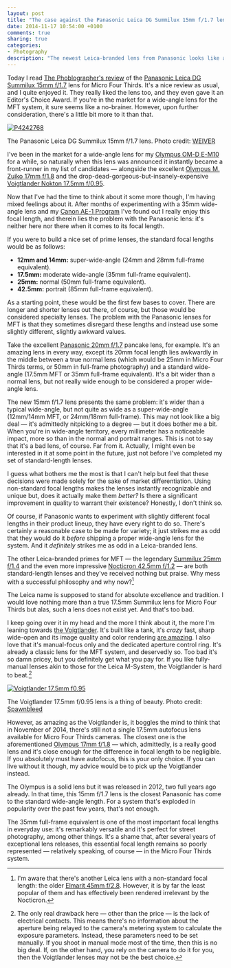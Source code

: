 ```yaml
---
layout: post
title: "The case against the Panasonic Leica DG Summilux 15mm f/1.7 lens for Micro Four Thirds"
date: 2014-11-17 10:54:00 +0100
comments: true
sharing: true
categories: 
- Photography
description: "The newest Leica-branded lens from Panasonic looks like a winner, but there's more to it than that"
---
```


Today I read [The Phoblographer's review](http://www.thephoblographer.com/2014/11/17/review-panasonic-15mm-f1-7-micro-four-thirds/) of the [Panasonic Leica DG Summilux 15mm f/1.7](http://www.amazon.com/gp/product/B00J8HV6DG/ref=as_li_tl?ie=UTF8&camp=1789&creative=390957&creativeASIN=B00J8HV6DG&linkCode=as2&tag=analogsens-20&linkId=RVRSVJPCIX5WV7RR) lens for Micro Four Thirds. It's a nice review as usual, and I quite enjoyed it. They really liked the lens too, and they even gave it an Editor's Choice Award. If you're in the market for a wide-angle lens for the MFT system, it sure seems like a no-brainer. However, upon further consideration, there's a little bit more to it than that. 

<p class="extra-width"><a href="https://www.flickr.com/photos/weiver/14085613614" title="P4242768 by WEIVER, on Flickr"><img src="/assets/images/flickr/14085613614_46d2358856_h.jpg" alt="P4242768"></a></p>

<p class="photo-credit">The Panasonic Leica DG Summilux 15mm f/1.7 lens. Photo credit: <a href="https://www.flickr.com/photos/weiver/">WEIVER</a></p>

I've been in the market for a wide-angle lens for my [Olympus OM-D E-M10](http://www.amazon.com/gp/product/B00HPQ09H6/ref=as_li_tl?ie=UTF8&camp=1789&creative=390957&creativeASIN=B00HPQ09H6&linkCode=as2&tag=analogsens-20&linkId=F5UXK6NKDSRJZ63Y) for a while, so naturally when this lens was announced it instantly became a front-runner in my list of candidates — alongside the excellent [Olympus M. Zuiko 17mm f/1.8](http://www.amazon.com/gp/product/B00A7Q9U9Y/ref=as_li_tl?ie=UTF8&camp=1789&creative=390957&creativeASIN=B00A7Q9U9Y&linkCode=as2&tag=analogsens-20&linkId=5FDZUXO3JEC5JSPW) and the drop-dead-gorgeous-but-insanely-expensive [Voigtlander Nokton 17.5mm f/0.95](http://www.amazon.com/gp/product/B007VHDUN4/ref=as_li_tl?ie=UTF8&camp=1789&creative=390957&creativeASIN=B007VHDUN4&linkCode=as2&tag=analogsens-20&linkId=LUVSZOFZG5KOCGH2).

Now that I've had the time to think about it some more though, I'm having mixed feelings about it. After months of experimenting with a 35mm wide-angle lens and my [Canon AE-1 Program](http://en.wikipedia.org/wiki/Canon_AE-1_Program) I've found out I really enjoy this focal length, and therein lies the problem with the Panasonic lens: it's neither here nor there when it comes to its focal length. 

If you were to build a nice set of prime lenses, the standard focal lengths would be as follows:

* **12mm and 14mm:** super-wide-angle (24mm and 28mm full-frame equivalent).
* **17.5mm:** moderate wide-angle (35mm full-frame equivalent).
* **25mm:** normal (50mm full-frame equivalent).
* **42.5mm:** portrait (85mm full-frame equivalent).

As a starting point, these would be the first few bases to cover. There are longer and shorter lenses out there, of course, but those would be considered specialty lenses. The problem with the Panasonic lenses for MFT is that they sometimes disregard these lengths and instead use some slightly different, slightly awkward values. 

Take the excellent [Panasonic 20mm f/1.7](http://www.amazon.com/gp/product/B00DJS830Y/ref=as_li_tl?ie=UTF8&camp=1789&creative=390957&creativeASIN=B00DJS830Y&linkCode=as2&tag=analogsens-20&linkId=PVUWNZJKFNVNQRRY) pancake lens, for example. It's an amazing lens in every way, except its 20mm focal length lies awkwardly in the middle between a true normal lens (which would be 25mm in Micro Four Thirds terms, or 50mm in full-frame photography) and a standard wide-angle (17.5mm MFT or 35mm full-frame equivalent). It's a bit wider than a normal lens, but not really wide enough to be considered a proper wide-angle lens.

The new 15mm f/1.7 lens presents the same problem: it's wider than a typical wide-angle, but not quite as wide as a super-wide-angle (12mm/14mm MFT, or 24mm/18mm full-frame). This may not look like a big deal — it's admittedly nitpicking to a degree — but it does bother me a bit. When you're in wide-angle territory, every millimeter has a noticeable impact, more so than in the normal and portrait ranges. This is not to say that it's a bad lens, of course. Far from it. Actually, I might even be interested in it at some point in the future, just not before I've completed my set of standard-length lenses.

I guess what bothers me the most is that I can't help but feel that these decisions were made solely for the sake of market differentiation. Using non-standard focal lengths makes the lenses instantly recognizable and unique but, does it actually make them _better?_ Is there a significant improvement in quality to warrant their existence? Honestly, I don't think so.

Of course, if Panasonic wants to experiment with slightly different focal lengths in their product lineup, they have every right to do so. There's certainly a reasonable case to be made for variety; it just strikes me as odd that they would do it _before_ shipping a proper wide-angle lens for the system. And it _definitely_ strikes me as odd in a Leica-branded lens. 

The other Leica-branded primes for MFT — the legendary [Summilux 25mm f/1.4](http://www.amazon.com/gp/product/B0055N2L22/ref=as_li_tl?ie=UTF8&camp=1789&creative=390957&creativeASIN=B0055N2L22&linkCode=as2&tag=analogsens-20&linkId=HAZK376KP2IZJFGB) and the even more impressive [Nocticron 42.5mm f/1.2](http://www.amazon.com/gp/product/B00HXE4GZQ/ref=as_li_tl?ie=UTF8&camp=1789&creative=390957&creativeASIN=B00HXE4GZQ&linkCode=as2&tag=analogsens-20&linkId=HNEXCNV7ZC2565VL) — are both standard-length lenses and they've received nothing but praise. Why mess with a successful philosophy and why now?[^Pana1]

[^Pana1]: I'm aware that there's another Leica lens with a non-standard focal length: the older [Elmarit 45mm f/2.8](http://www.amazon.com/gp/product/B002NKM29C/ref=as_li_tl?ie=UTF8&camp=1789&creative=390957&creativeASIN=B002NKM29C&linkCode=as2&tag=analogsens-20&linkId=FANISKAPYWPPD2FZ). However, it is by far the least popular of them and has effectively been rendered irrelevant by the Nocticron.

The Leica name is supposed to stand for absolute excellence and tradition. I would love nothing more than a true 17.5mm Summilux lens for Micro Four Thirds but alas, such a lens does not exist yet. And that's too bad. 

I keep going over it in my head and the more I think about it, the more I'm leaning towards [the Voigtlander](http://www.amazon.com/gp/product/B007VHDUN4/ref=as_li_tl?ie=UTF8&camp=1789&creative=390957&creativeASIN=B007VHDUN4&linkCode=as2&tag=analogsens-20&linkId=LUVSZOFZG5KOCGH2). It's built like a tank, it's _crazy_ fast, sharp wide-open and its image quality and color rendering [are amazing](https://www.flickr.com/groups/1920748@N23/). I also love that it's manual-focus only and the dedicated aperture control ring. It's already a classic lens for the MFT system, and deservedly so. Too bad it's so damn pricey, but you definitely get what you pay for. If you like fully-manual lenses akin to those for the Leica M-System, the Voigtlander is hard to beat.[^Pana2]

[^Pana2]: The only real drawback here — other than the price — is the lack of electrical contacts. This means there's no information about the aperture being relayed to the camera's metering system to calculate the exposure parameters. Instead, these parameters need to be set manually. If you shoot in manual mode most of the time, then this is no big deal. If, on the other hand, you rely on the camera to do it for you, then the Voigtlander lenses may not be the best choice.

<p class="extra-width"><a href="https://www.flickr.com/photos/spawnbleed/8193502230" title="Voigtlander 17.5mm f0.95 by spawnbleed, on Flickr"><img src="/assets/images/flickr/8193502230_209d69c55b_h.jpg" alt="Voigtlander 17.5mm f0.95"></a></p>

<p class="photo-credit">The Voigtlander 17.5mm f/0.95 lens is a thing of beauty. Photo credit: <a href="https://www.flickr.com/photos/spawnbleed/">Spawnbleed</a></p>

However, as amazing as the Voigtlander is, it boggles the mind to think that in November of 2014, there's still not a single 17.5mm autofocus lens available for Micro Four Thirds cameras. The closest one is the aforementioned [Olympus 17mm f/1.8](http://www.amazon.com/gp/product/B00A7Q9U9Y/ref=as_li_tl?ie=UTF8&camp=1789&creative=390957&creativeASIN=B00A7Q9U9Y&linkCode=as2&tag=analogsens-20&linkId=5FDZUXO3JEC5JSPW) — which, admittedly, is a really good lens and it's close enough for the difference in focal length to be negligible. If you absolutely must have autofocus, this is your only choice. If you can live without it though, my advice would be to pick up the Voigtlander instead.

The Olympus is a solid lens but it was released in 2012, two full years ago already. In that time, this 15mm f/1.7 lens is the closest Panasonic has come to the standard wide-angle length. For a system that's exploded in popularity over the past few years, that's not enough.

The 35mm full-frame equivalent is one of the most important focal lengths in everyday use: it's remarkably versatile and it's perfect for street photography, among other things. It's a shame that, after several years of exceptional lens releases, this essential focal length remains so poorly represented — relatively speaking, of course — in the Micro Four Thirds system.